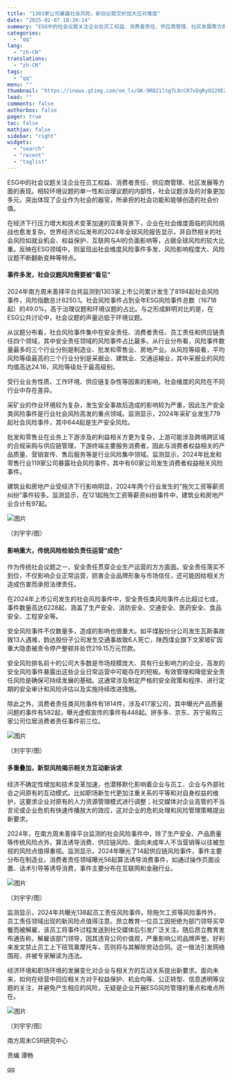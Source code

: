 ```yaml
---
title: "1303家公司暴露社会风险，新旧议题交织加大应对难度"
date: "2025-02-07 18:30:14"
summary: "ESG中的社会议题关注企业在员工权益、消费者责任、供应商管理、社区发展等方面的表现。相较环境议题的单..."
categories:
  - "qq"
lang:
  - "zh-CN"
translations:
  - "zh-CN"
tags:
  - "qq"
menu: ""
thumbnail: "https://inews.gtimg.com/om_ls/OK-9RB21ltg7L8cCR7vDgRyO220EZXYKoS73zUfLZ2UGIAA_640360/0"
lead: ""
comments: false
authorbox: false
pager: true
toc: false
mathjax: false
sidebar: "right"
widgets:
  - "search"
  - "recent"
  - "taglist"
---
```


ESG中的社会议题关注企业在员工权益、消费者责任、供应商管理、社区发展等方面的表现。相较环境议题的单一性和治理议题的内部性，社会议题涉及的对象更加多元，突出体现了企业作为社会的器官，所承担的社会功能和能够创造的社会价值。

在经济下行压力增大和技术变革加速的双重背景下，企业在社会维度面临的风险挑战也愈发复杂。世界经济论坛发布的2024年全球风险报告显示，非自然相关的社会风险如就业机会、权益保护、互联网与AI的负面影响等，占据全球风险的较大比重。反映在ESG领域中，则呈现出社会维度风险事件多发、风险影响程度大、风险议题不断翻新变种等特点。

#### 事件多发，社会议题风险需要被“看见”

2024年南方周末善择平台共监测到1303家上市公司累计发生了8194起社会风险事件，风险指数总计8250.1。社会风险事件占到全年ESG风险事件总数（16718起）的49.0%，高于治理议题和环境议题的占比。与之形成鲜明对比的是，在ESG公共讨论中，社会议题的声量远低于环境议题。

从议题分布看，社会风险事件集中在安全责任、消费者责任、员工责任和供应链责任四个领域，其中安全责任领域的风险事件占比最多。从行业分布看，风险事件数量最多的三个行业分别是制造业、批发和零售业、房地产业。从风险等级看，平均风险等级最高的三个行业分别是采掘业、建筑业、交通运输业，其中采掘业的风险均值高达24.18，风险等级处于最高级别。

受行业业务性质、工作环境、供应链复杂性等因素的影响，社会维度的风险在不同行业中存在差异。

采矿业的作业环境较为复杂，发生安全事故后造成的影响较为严重，因此生产安全类风险事件是行业社会风险高发的重点领域。监测显示，2024年采矿业发生779起社会风险事件，其中644起是生产安全风险。

批发和零售业在业务上下游涉及的利益相关方更为复杂，上游可能涉及跨境跨区域的合规采购与供应链管理，下游终端主要服务消费者，因此与消费者权益相关的产品质量、营销宣传、售后服务等是行业风险集中领域。监测显示，2024年批发和零售行业119家公司暴露社会风险事件，其中有60家公司发生消费者权益相关风险事件。

建筑业和房地产业受经济下行影响明显，2024年两个行业发生的“拖欠工资等薪资纠纷”事件较多。监测显示，在121起拖欠工资等薪资纠纷事件中，建筑业和房地产业合计有97起。

![图片](https://inews.gtimg.com/om_bt/Ow5rso2uAQAdwvGvo-JFW6BdRjMyWDelk2g-CkcE2N4dwAA/641)

（刘宇宇/图）

#### 影响重大，传统风险检验负责任运营“成色”

作为传统社会议题之一，安全责任贯穿企业生产运营的方方面面。安全责任落实不到位，不仅影响企业正常运营，损害企业品牌形象与市场信任，还可能因给相关方造成伤害而承担法律责任。

在2024年上市公司发生的社会风险事件中，安全责任类风险事件占比超过七成，事件数量高达6228起，涵盖了生产安全、消防安全、交通安全、医药安全、食品安全、工程安全等。

安全风险事件不仅数量多，造成的影响也很重大。如平煤股份分公司发生瓦斯事故致13人遇难，韵达股份子公司发生交通事故致6人死亡，陕西煤业旗下文家坡矿因重大隐患被责令停产整顿并处罚219.15万元罚款。

安全风险排名前十的公司大多数是市场规模庞大、具有行业影响力的企业，高发的安全风险事件暴露出这些企业日常运营中可能存在的短板。有效管理和降低安全责任风险是确保可持续发展的基础。这通常涉及制定严格的安全政策和程序、进行定期的安全审计和风险评估以及实施持续改进措施。

除此之外，消费者责任类风险事件有1814件，涉及417家公司，其中曝光产品质量问题的事件有582起，曝光虚假宣传的事件有448起。拼多多、京东、苏宁易购三家公司位居消费者责任事件前三位。

![图片](https://inews.gtimg.com/om_bt/OjZKPIOHL7F7DQOZJwB7TGTtG7OLOJ1L9Hi71GEjsBk40AA/641)

（刘宇宇/图）

#### 多重叠加，新型风险揭示相关方互动新诉求

经济不确定性增加和技术变革加速，也潜移默化影响着企业与员工、企业与外部社会之间原有的互动模式。比如职场新生代更加注重关系的平等和对自身权益的维护，这要求企业对原有的人力资源管理模式进行调整；社交媒体对企业高管的不当言论或企业危机有快速传播放大的效应，这对企业的危机处理和风险管理策略提出新要求。

2024年，在南方周末善择平台监测的社会风险事件中，除了生产安全、产品质量等传统风险点外，算法诱导消费、供应链风险、面向未成年人不当营销等以往被忽视的风险点值得重视。监测显示，2024年曝光了14起供应链风险事件，事件主要分布在制造业。消费者责任领域曝光56起算法诱导消费事件，如通过操作页面设置、话术引导等诱导消费，事件主要分布在互联网和金融行业。

![图片](https://inews.gtimg.com/om_bt/OP63GMekVjDVCW7twJDpeBej7u_MAB5OO8zL_HI_AeOOoAA/641)

（刘宇宇/图）

监测显示，2024年共曝光138起员工责任风险事件。除拖欠工资等风险事件外，员工责任领域出现的新风险点值得注意。昂立教育一位员工因拒绝为部门领导买早餐而被解雇，该员工将事件过程发送到社交媒体后引发广泛关注。随后昂立教育发布通告称，解雇该部门领导，因其违背公司价值观，严重影响公司品牌声誉。好利来发文禁止员工上下班驾乘摩托车，否则将与其解除劳动合同。这一做法引发网络围观，并被专家解读为违法。

经济环境和职场环境的发展变化对企业与相关方的互动关系提出新要求。面向未来，如何在经营中回应相关方对于权益保护、机会均等、公正转型、信息透明等议题的关注，并避免产生相应的风险，无疑是企业开展ESG风险管理的重点和难点所在。

![图片](https://inews.gtimg.com/om_bt/OpYIcQD71isdJhHkJm6f5gAWlJtchXb93YExREQvRts_AAA/641)

（刘宇宇/图）

南方周末CSR研究中心

责编 谭畅

[qq](https://new.qq.com/rain/a/20250207A07KRM00)
